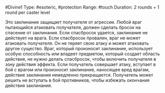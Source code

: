 #Divine1
Type: #esoteric, #protection
Range: #touch
Duration: 2 rounds + 1 round per caster level

Это заклинание защищает получателя от агрессии. Любой враг пытающийся атаковать получателя, должен сделать бросок на спасение от заклинания. Если спасбросок удается, заклинание не действует на врага. Если
спасбросок провален, враг не может атаковать получателя. Он не теряет свою атаку и может атаковать другое существо. Враг, который произносит заклинание, использует особую способность или владеет предметом, который
создает область действия, не нужно делать спасбросок, чтобы включить получателя в зону действия эффекта. Если получатель совершает атаку, вступает в бой с врагом или произносит заклинание, наносящее вред врагам,
действие заклинания немедленно прекращается. Получатель может решить не вступать в бой
противников, чтобы избежать окончания действия заклинания.
